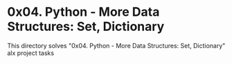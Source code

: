 # 0x04. Python - More Data Structures: Set, Dictionary

This directory solves "0x04. Python - More Data Structures: Set, Dictionary" alx project tasks
